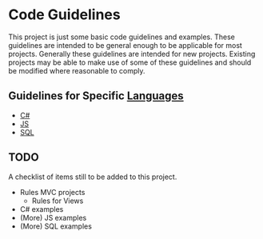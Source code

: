 # Code Guidelines

This project is just some basic code guidelines and examples.
These guidelines are intended to be general enough to be applicable for most projects.
Generally these guidelines are intended for new projects.
Existing projects may be able to make use of some of these guidelines and should be modified where reasonable to comply.

## Guidelines for Specific [Languages][1]

 * [C\#][2]
 * [JS][3]
 * [SQL][4]

[1]: Languages/README.md
[2]: Languages/CSharp/README.md
[3]: Languages/Javascript/README.md
[4]: Languages/SQL/README.md

## TODO

A checklist of items still to be added to this project.

 * Rules MVC projects
   * Rules for Views
 * C\# examples
 * (More) JS examples
 * (More) SQL examples